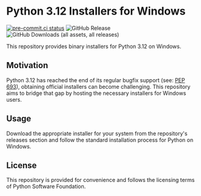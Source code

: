 # Python 3.12 Installers for Windows

[![pre-commit.ci status](https://results.pre-commit.ci/badge/github/coatl-dev/python3.12/coatl.svg)](https://results.pre-commit.ci/latest/github/coatl-dev/python3.12/coatl)
![GitHub Release](https://img.shields.io/github/v/release/coatl-dev/python3.12)
![GitHub Downloads (all assets, all releases)](https://img.shields.io/github/downloads/coatl-dev/python3.12/total)

This repository provides binary installers for Python 3.12 on Windows.

## Motivation

Python 3.12 has reached the end of its regular bugfix support (see: [PEP 693]), obtaining official installers can become challenging. This repository aims to bridge that gap by hosting the necessary installers for Windows users.

## Usage

Download the appropriate installer for your system from the repository's releases section and follow the standard installation process for Python on Windows.

## License

This repository is provided for convenience and follows the licensing terms of Python Software Foundation.

[PEP 693]: https://peps.python.org/pep-0693/
